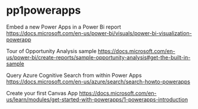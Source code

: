 # pp1powerapps

Embed a new Power Apps in a Power Bi report https://docs.microsoft.com/en-us/power-bi/visuals/power-bi-visualization-powerapp

Tour of Opportunity Analysis sample https://docs.microsoft.com/en-us/power-bi/create-reports/sample-opportunity-analysis#get-the-built-in-sample

Query Azure Cognitive Search from within Power Apps https://docs.microsoft.com/en-us/azure/search/search-howto-powerapps

Create your first Canvas App https://docs.microsoft.com/en-us/learn/modules/get-started-with-powerapps/1-powerapps-introduction




